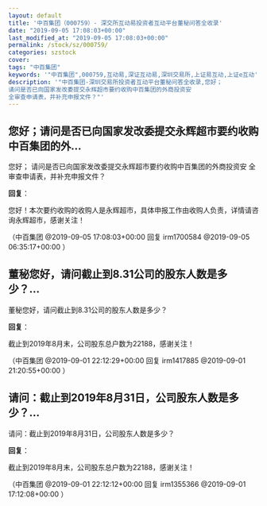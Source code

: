 ```yaml
---
layout: default
title: '中百集团（000759）- 深交所互动易投资者互动平台董秘问答全收录'
date: "2019-09-05 17:08:03+00:00"
last_modified_at: "2019-09-05 17:08:03+00:00"
permalink: /stock/sz/000759/
categories: szstock
cover: 
tags: "中百集团"
keywords: '"中百集团",000759,互动易,深证互动易,深圳交易所,上证易互动,上证e互动'
description: '"中百集团-深圳交易所投资者互动平台董秘问答全收录,您好；
请问是否已向国家发改委提交永辉超市要约收购中百集团的外商投资安
全审查申请表，并补充申报文件？"'
---
```


## 您好；请问是否已向国家发改委提交永辉超市要约收购中百集团的外...

您好；
请问是否已向国家发改委提交永辉超市要约收购中百集团的外商投资安
全审查申请表，并补充申报文件？

**回复**：

您好！本次要约收购的收购人是永辉超市，具体申报工作由收购人负责，详情请咨询永辉超市，感谢关注！ 

（中百集团  @2019-09-05 17:08:03+00:00 回复 irm1700584  @2019-09-05 06:35:17+00:00 ）

## 董秘您好，请问截止到8.31公司的股东人数是多少？...

董秘您好，请问截止到8.31公司的股东人数是多少？

**回复**：

截止到2019年8月末，公司股东总户数为22188，感谢关注！ 

（中百集团  @2019-09-01 22:12:29+00:00 回复 irm1417885  @2019-09-01 21:20:55+00:00 ）

## 请问：截止到2019年8月31日，公司股东人数是多少？...

请问：截止到2019年8月31日，公司股东人数是多少？

**回复**：

截止到2019年8月末，公司股东总户数为22188，感谢关注！ 

（中百集团  @2019-09-01 22:12:12+00:00 回复 irm1355366  @2019-09-01 17:12:08+00:00 ）

